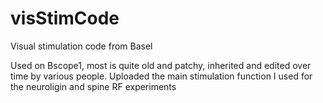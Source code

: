 # visStimCode
Visual stimulation code from Basel

Used on Bscope1, most is quite old and patchy, inherited and edited over time by various people.
Uploaded the main stimulation function I used for the neuroligin and spine RF experiments

